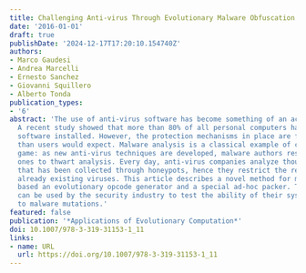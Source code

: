 ```yaml
---
title: Challenging Anti-virus Through Evolutionary Malware Obfuscation
date: '2016-01-01'
draft: true
publishDate: '2024-12-17T17:20:10.154740Z'
authors:
- Marco Gaudesi
- Andrea Marcelli
- Ernesto Sanchez
- Giovanni Squillero
- Alberto Tonda
publication_types:
- '6'
abstract: 'The use of anti-virus software has become something of an act of faith.
  A recent study showed that more than 80% of all personal computers have anti-virus
  software installed. However, the protection mechanisms in place are far less effective
  than users would expect. Malware analysis is a classical example of cat-and-mouse
  game: as new anti-virus techniques are developed, malware authors respond with new
  ones to thwart analysis. Every day, anti-virus companies analyze thousands of malware
  that has been collected through honeypots, hence they restrict the research to only
  already existing viruses. This article describes a novel method for malware obfuscation
  based an evolutionary opcode generator and a special ad-hoc packer. The results
  can be used by the security industry to test the ability of their system to react
  to malware mutations.'
featured: false
publication: '*Applications of Evolutionary Computation*'
doi: 10.1007/978-3-319-31153-1_11
links:
- name: URL
  url: https://doi.org/10.1007/978-3-319-31153-1_11
---
```


